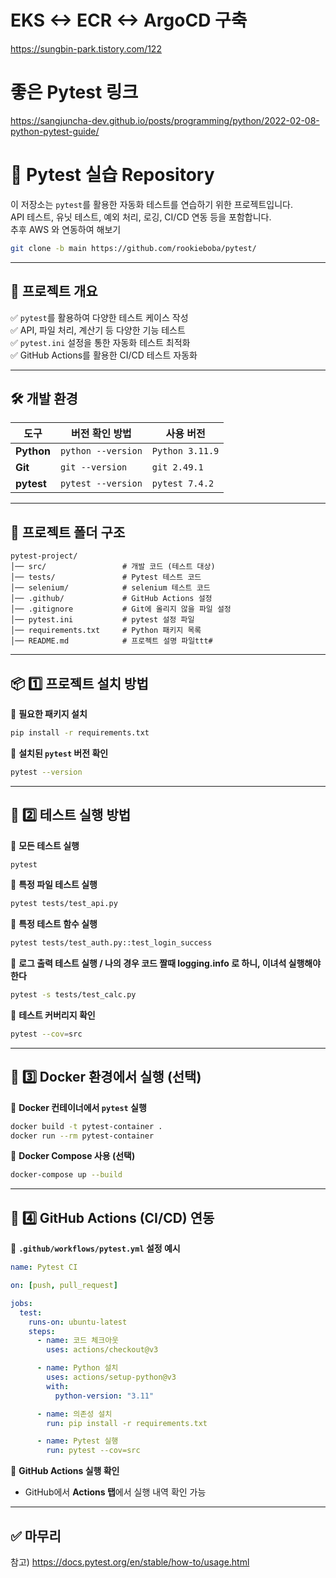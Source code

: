 # EKS <-> ECR <->  ArgoCD 구축
https://sungbin-park.tistory.com/122

# 좋은 Pytest 링크
https://sangjuncha-dev.github.io/posts/programming/python/2022-02-08-python-pytest-guide/

# 🚀 Pytest 실습 Repository

이 저장소는 `pytest`를 활용한 자동화 테스트를 연습하기 위한 프로젝트입니다.  
API 테스트, 유닛 테스트, 예외 처리, 로깅, CI/CD 연동 등을 포함합니다.  
추후 AWS 와 연동하여 해보기

```bash
git clone -b main https://github.com/rookieboba/pytest/
```

---

## 📌 프로젝트 개요

✅ `pytest`를 활용하여 다양한 테스트 케이스 작성  
✅ API, 파일 처리, 계산기 등 다양한 기능 테스트  
✅ `pytest.ini` 설정을 통한 자동화 테스트 최적화  
✅ GitHub Actions를 활용한 CI/CD 테스트 자동화  

---

## 🛠️ 개발 환경

| 도구 | 버전 확인 방법 | 사용 버전 |
|------|------|------|
| **Python** | `python --version` | `Python 3.11.9` |
| **Git** | `git --version` | `git 2.49.1` |
| **pytest** | `pytest --version` | `pytest 7.4.2` |

---

## 📂 프로젝트 폴더 구조

```
pytest-project/
│── src/                 # 개발 코드 (테스트 대상)
│── tests/               # Pytest 테스트 코드
│── selenium/            # selenium 테스트 코드
│── .github/             # GitHub Actions 설정
│── .gitignore           # Git에 올리지 않을 파일 설정
│── pytest.ini           # pytest 설정 파일
│── requirements.txt     # Python 패키지 목록
│── README.md            # 프로젝트 설명 파일ttt#
```

---

## 📦 1️⃣ 프로젝트 설치 방법

📌 **필요한 패키지 설치**

```bash
pip install -r requirements.txt
```

📌 **설치된 `pytest` 버전 확인**

```bash
pytest --version
```

---

## 🚀 2️⃣ 테스트 실행 방법

📌 **모든 테스트 실행**

```bash
pytest
```

📌 **특정 파일 테스트 실행**

```bash
pytest tests/test_api.py
```

📌 **특정 테스트 함수 실행**

```bash
pytest tests/test_auth.py::test_login_success
```

📌 **로그 출력 테스트 실행 / 나의 경우 코드 짤때 logging.info 로 하니, 이녀석 실행해야 한다**

```bash
pytest -s tests/test_calc.py
```

📌 **테스트 커버리지 확인**

```bash
pytest --cov=src
```

---

## 🐳 3️⃣ Docker 환경에서 실행 (선택)

📌 **Docker 컨테이너에서 `pytest` 실행**

```bash
docker build -t pytest-container .
docker run --rm pytest-container
```

📌 **Docker Compose 사용 (선택)**

```bash
docker-compose up --build
```

---

## 🔧 4️⃣ GitHub Actions (CI/CD) 연동

📌 **`.github/workflows/pytest.yml` 설정 예시**

```yaml
name: Pytest CI

on: [push, pull_request]

jobs:
  test:
    runs-on: ubuntu-latest
    steps:
      - name: 코드 체크아웃
        uses: actions/checkout@v3

      - name: Python 설치
        uses: actions/setup-python@v3
        with:
          python-version: "3.11"

      - name: 의존성 설치
        run: pip install -r requirements.txt

      - name: Pytest 실행
        run: pytest --cov=src
```

📌 **GitHub Actions 실행 확인**  
- GitHub에서 **Actions 탭**에서 실행 내역 확인 가능  

---

## ✅ 마무리
참고)
https://docs.pytest.org/en/stable/how-to/usage.html
